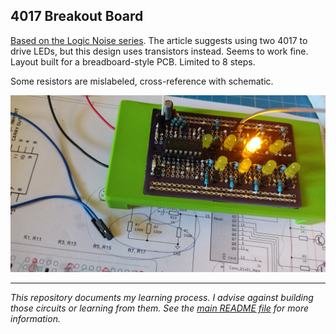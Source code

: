 4017 Breakout Board
-------------------

[Based on the Logic Noise series](https://hackaday.com/2015/04/24/logic-noise-sequencing-in-silicon/). The article suggests using two 4017 to drive LEDs, but this design uses transistors instead. Seems to work fine. Layout built for a breadboard-style PCB. Limited to 8 steps.

Some resistors are mislabeled, cross-reference with schematic.

![Photo of the module](4017%20Photo.jpg)

------

_This repository documents my learning process. I advise against building those circuits or learning from them. See the [main README file](../README.md) for more information._